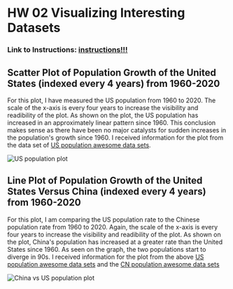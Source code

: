 # HW 02 Visualizing Interesting Datasets
### Link to Instructions: [**instructions!!!** ](https://github.com/mikeizbicki/cmc-csci040/tree/2021fall/hw_02)

## Scatter Plot of Population Growth of the United States (indexed every 4 years) from 1960-2020
For this plot, I have measured the US population from 1960 to 2020. The scale of the x-axis is every four years to increase the visibility and readibility of the plot. As shown on the plot, the US population has increased in an approximately linear pattern since 1960. This conclusion makes sense as there have been no major catalysts for sudden increases in the population's growth since 1960. I received information for the plot from the data set of [US population awesome data sets](http://api.worldbank.org/v2/countries/USA/indicators/SP.POP.TOTL?per_page=5000&format=json). 

![US population plot](https://lh3.googleusercontent.com/CiHgdPJezbBewCMpHEjTUU4CX5fsdWtRujyIeqT0znTSrGq2NjXw8QmBhkEeBG-971pLqRVKFC-yhJjgi-UvQJcplQULHEwUJkXBotWVvmmbGrUullp1RV23Qw7nJfwAgIOajxr06TEHrjWPAdb-ZIaXnJ_hNF9JKFUeerp_jjkzLfs9LOxwZ2HWc10pk6MUWWnFz3I80dmChDbb_WuDcdH_7JsISYRWjccd7-CWylaIw88HSGV-r2zg8GuY5nsC2T5uojWVH-sGhYUhlBTMM10TM_Ll7aru8W0mktA8fE6Dwc5VbPkFjKSX5X1D3ru9waQQ5R5f9SLzmsanF4GMAOJuZYSPaETQVqYF1LndpObeCAdcteCB_xCBDEg5cr9f2Efk2M6dZtb9n96NhfR3lhPTRkmyUWbG3UPBkPCw4OM8f5HweynfSMB5ynXoFLt5hCWfFkocRQFs9FEoBTfqFuEgWNTIJ3gPVJx1N56qU1YLAuW8Ds3GyzzZk-NlH9V7Kf1aMk4-QgnKWPeA_4k494Nh_goeoY0ZbIx4sfnQweW6NoKAZ9e3nBrbru-arKavvdhiQjLDfFjykVd6fvU9W2EB4Q1M0A2bZampi9APHfTacuihsKwfcRbF2m-nzdujbZYIioLqk12ESQpsHNkokH_BdB0HwirKasiJxRXTUv_tJBVNsdhG8BkiCbwosjW300yWXGVYJlrw0ykBa8KpVGY=w2250-h1468-no?authuser=0)

## Line Plot of Population Growth of the United States Versus China (indexed every 4 years) from 1960-2020
For this plot, I am comparing the US population rate to the Chinese population rate from 1960 to 2020. Again, the scale of the x-axis is every four years to increase the visibility and readibility of the plot. As shown on the plot, China's population has increased at a greater rate than the United States since 1960. As seen on the graph, the two populations start to diverge in 90s. I received information for the plot from the above [US population awesome data sets](http://api.worldbank.org/v2/countries/USA/indicators/SP.POP.TOTL?per_page=5000&format=json) and the [CN population awesome data sets](http://api.worldbank.org/v2/countries/CHN/indicators/SP.POP.TOTL?per_page=5000&format=json)

![China vs US population plot](https://lh3.googleusercontent.com/1f-BVBmIvnyXtKdwKvL7QrS7hMygOGuqBuSi3v7XZlYU2IO4JR0T4qJne8HaYCYcB_4A3tBbuUkYa-hGZ_x-TcSDBnP_l9ru3v7sQjPwtDIT0NvA5tnZl0CDlfTf9VAb6LNsm6lFK1E3p2xvHe1LKBe72mBBHvEdh-yEnrZKJ2-RJntq_fFdWZnFL0w79QSpCGwTljrhRSPs7-pxGP2N2UzSp1lJHuFmsmTFTZ61R9UZZofzSq6yeqf140uwdD1ueIiHWiYjvL92se8yKBvqL8Y0ycqq4o4wCWhanJ9Gqeo5_iVTsVtnMDAJCx2EV5nibzoNI14lphSLw6UaodUM5pHSvfNCOiJq-t1pAO1nipgg07ghJztmRg3Gne5BMufmMTUMrl5apYI6fCZdeEKRz4hZ1kA65YljFrWF2es685ud-LlTAbVjf8zSo4Qi_DuNZQ1_RVIPlS4vB99ite7JIc9ZeL3arqpOmz4CpwaIVFGbkcji0LSfEZqdhTTqSoifgeL3ZqMKwjsE4y-il7e4M1L5BprBNqCORqn398TjFwp3VxvHZwbUsDH5gWnTd9UatehfT5iPDyy7pICHdeONIOpYiwusgk6527RjCbGXXCwrQzvwmuYaqMqUF0o00xGFOla_cSRkUATK2OTLnBsjC52DBIsBDld77r90vYIEkquCi8SFVOlUNsgR15YwRsMgjIg4AZAo9hW3iF3jnzay0Ynw=w1868-h1488-no?authuser=0)